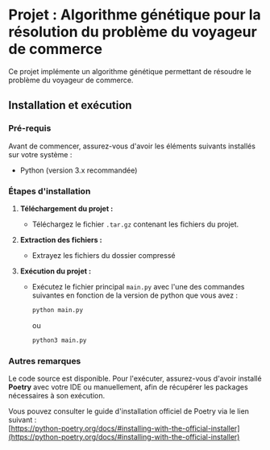 # Projet : Algorithme génétique pour la résolution du problème du voyageur de commerce

Ce projet implémente un algorithme génétique permettant de résoudre le problème du voyageur de commerce.

## Installation et exécution

### Pré-requis
Avant de commencer, assurez-vous d'avoir les éléments suivants installés sur votre système :
- Python (version 3.x recommandée)

### Étapes d'installation
1. **Téléchargement du projet :**
   - Téléchargez le fichier `.tar.gz` contenant les fichiers du projet.

2. **Extraction des fichiers :**
   - Extrayez les fichiers du dossier compressé

3. **Exécution du projet :**
   - Exécutez le fichier principal `main.py` avec l'une des commandes suivantes en fonction de la version de python que vous avez :
     ```bash
     python main.py
     ```
     ou
     ```bash
     python3 main.py
     ```

### Autres remarques 
Le code source est disponible. Pour l'exécuter, assurez-vous d'avoir installé **Poetry** avec votre IDE ou manuellement, afin de récupérer les packages nécessaires à son exécution. 

Vous pouvez consulter le guide d'installation officiel de Poetry via le lien suivant :  
[https://python-poetry.org/docs/#installing-with-the-official-installer](https://python-poetry.org/docs/#installing-with-the-official-installer)

